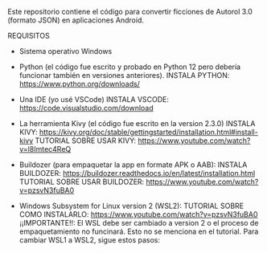 Este repositorio contiene el código para convertir ficciones de Autorol 3.0 (formato JSON) en aplicaciones Android.

REQUISITOS

- Sistema operativo Windows
  
- Python (el código fue escrito y probado en Python 12 pero debería funcionar también en versiones anteriores).
  INSTALA PYTHON: https://www.python.org/downloads/
  
- Una IDE (yo usé VSCode)
  INSTALA VSCODE: https://code.visualstudio.com/download
  
- La herramienta Kivy (el código fue escrito en la version 2.3.0)
  INSTALA KIVY: https://kivy.org/doc/stable/gettingstarted/installation.html#install-kivy
  TUTORIAL SOBRE USAR KIVY: https://www.youtube.com/watch?v=l8Imtec4ReQ
  
- Buildozer (para empaquetar la app en formate APK o AAB):
  INSTALA BUILDOZER: https://buildozer.readthedocs.io/en/latest/installation.html
  TUTORIAL SOBRE USAR BUILDOZER: https://www.youtube.com/watch?v=pzsvN3fuBA0

- Windows Subsystem for Linux version 2 (WSL2):
  TUTORIAL SOBRE COMO INSTALARLO: https://www.youtube.com/watch?v=pzsvN3fuBA0
  ¡¡IMPORTANTE!!: El WSL debe ser cambiado a version 2 o el proceso de empaquetamiento no funcinará. Esto no se menciona en el tutorial. Para cambiar WSL1 a WSL2, sigue estos pasos: 

